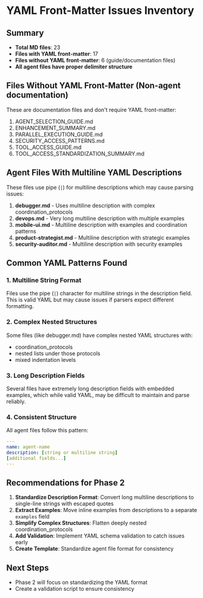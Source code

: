# YAML Front-Matter Issues Inventory

## Summary
- **Total MD files**: 23
- **Files with YAML front-matter**: 17
- **Files without YAML front-matter**: 6 (guide/documentation files)
- **All agent files have proper delimiter structure**

## Files Without YAML Front-Matter (Non-agent documentation)
These are documentation files and don't require YAML front-matter:
1. AGENT_SELECTION_GUIDE.md
2. ENHANCEMENT_SUMMARY.md  
3. PARALLEL_EXECUTION_GUIDE.md
4. SECURITY_ACCESS_PATTERNS.md
5. TOOL_ACCESS_GUIDE.md
6. TOOL_ACCESS_STANDARDIZATION_SUMMARY.md

## Agent Files With Multiline YAML Descriptions
These files use pipe (`|`) for multiline descriptions which may cause parsing issues:
1. **debugger.md** - Uses multiline description with complex coordination_protocols
2. **devops.md** - Very long multiline description with multiple examples
3. **mobile-ui.md** - Multiline description with examples and coordination patterns
4. **product-strategist.md** - Multiline description with strategic examples
5. **security-auditor.md** - Multiline description with security examples

## Common YAML Patterns Found

### 1. Multiline String Format
Files use the pipe (`|`) character for multiline strings in the description field. This is valid YAML but may cause issues if parsers expect different formatting.

### 2. Complex Nested Structures
Some files (like debugger.md) have complex nested YAML structures with:
- coordination_protocols
- nested lists under those protocols
- mixed indentation levels

### 3. Long Description Fields
Several files have extremely long description fields with embedded examples, which while valid YAML, may be difficult to maintain and parse reliably.

### 4. Consistent Structure
All agent files follow this pattern:
```yaml
---
name: agent-name
description: [string or multiline string]
[additional fields...]
---
```

## Recommendations for Phase 2

1. **Standardize Description Format**: Convert long multiline descriptions to single-line strings with escaped quotes
2. **Extract Examples**: Move inline examples from descriptions to a separate `examples` field
3. **Simplify Complex Structures**: Flatten deeply nested coordination_protocols
4. **Add Validation**: Implement YAML schema validation to catch issues early
5. **Create Template**: Standardize agent file format for consistency

## Next Steps
- Phase 2 will focus on standardizing the YAML format
- Create a validation script to ensure consistency
